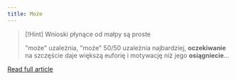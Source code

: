 ```yaml
---
title: Może
---
```


> [!Hint] Wnioski płynące od małpy są proste
> 
> "może" uzależnia, "może" 50/50 uzależnia najbardziej, **oczekiwanie** na szczęście daje większą euforię i motywację niż jego **osiągniecie**...

[Read full article](https://zenjaskiniowca.pl/moze/)
